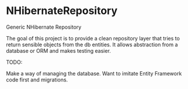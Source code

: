 # NHibernateRepository
Generic NHibernate Repository

The goal of this project is to provide a clean repository layer that tries to return sensible objects from the db entities.  It allows abstraction from a database or ORM and makes testing easier.

TODO:

Make a way of managing the database.  Want to imitate Entity Framework code first and migrations.
